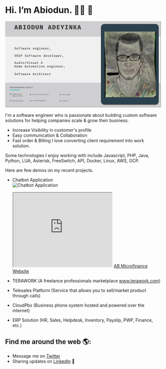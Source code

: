# Hi. I’m Abiodun. :raising_hand_man: :wave:
<img src="https://raw.githubusercontent.com/Asof-div/Asof-div/master/imgs/aboutme-header.png" alt="banner that says Abiodun Adeyinka - software engineer, VOIP Software developer, Audio/Visual & Home Automation engineer, Software Architect.">

I'm a software engineer who is passionate about building custom software solutions for helping companies scale & grow their business.
- Increase Visibility in customer's profile
- Easy communication & Collaboration
- Fast order & Billing
I love converting client requirement into work solution.

Some technologies I enjoy working with include Javascript, PHP, Java, Python, LUA, Asterisk, FreeSwitch, API, Docker, Linux, AWS, GCP.

Here are few demos on my recent projects.

- Chatbot Application  
![Chatbot Application](https://drive.google.com/file/d/147-wgbYpjgEGvG5eAyohekjmLb_lYLlu/view?usp=sharing) 

  <iframe width="320" height="240" src="https://drive.google.com/file/d/147-wgbYpjgEGvG5eAyohekjmLb_lYLlu/view?usp=sharing"></iframe>
    <a href="https://www.ab-mfbnigeria.com" target="_blank">AB Microfinance Website</a>    
- TERAWORK (A freelance professionals marketplace www.terawork.com)
- Telesales Platform (Service that allows you to sell/market product through calls)
- CloudPbx (Business phone system hosted and powered over the internet)
- ERP Solution  (HR, Sales, Helpdesk, Inventory, Payslip, PWP, Finance, etc.)


## Find me around the web 🌎:
- Message me on <a href="https://twitter.com/am_Smartlife"> Twitter</a>
- Sharing updates on <a href="https://www.linkedin.com/in/abiodun-adeyinka-411938b6/">LinkedIn</a> 💼